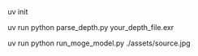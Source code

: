 uv init

uv run python parse_depth.py your_depth_file.exr

uv run python run_moge_model.py ./assets/source.jpg
